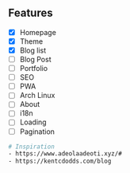 ## Features

- [x] Homepage
- [x] Theme
- [x] Blog list
- [ ] Blog Post
- [ ] Portfolio
- [ ] SEO
- [ ] PWA
- [ ] Arch Linux
- [ ] About
- [ ] i18n
- [ ] Loading
- [ ] Pagination

```bash
# Inspiration
- https://www.adeolaadeoti.xyz/#
- https://kentcdodds.com/blog
```